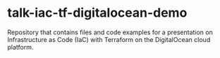 # talk-iac-tf-digitalocean-demo
Repository that contains files and code examples for a presentation on Infrastructure as Code (IaC) with Terraform on the DigitalOcean cloud platform.
